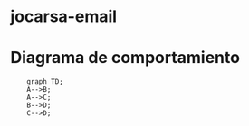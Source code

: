 # jocarsa-email

# Diagrama de comportamiento

```mermaid
 	graph TD;
    A-->B;
    A-->C;
    B-->D;
    C-->D;
```
